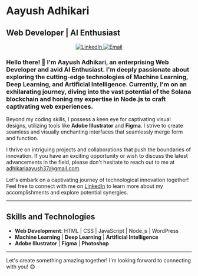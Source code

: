 # Aayush Adhikari
## Web Developer | AI Enthusiast

<p align="center">
  <a href="https://www.linkedin.com/in/aayush-adhikari-040143209/" target="_blank" rel="noopener noreferrer">
    <img src="https://img.shields.io/badge/LinkedIn-Aayush%20Adhikari-blue?style=flat-square&logo=linkedin" alt="LinkedIn">
  </a>
  <a href="mailto:adhikariaayush37@gmail.com" target="_blank" rel="noopener noreferrer">
    <img src="https://img.shields.io/badge/Email-adhikariaayush37%40gmail.com-red?style=flat-square&logo=gmail" alt="Email">
  </a>
</p>

### Hello there! 👋 I'm Aayush Adhikari, an enterprising **Web Developer** and avid **AI Enthusiast**. I'm deeply passionate about exploring the cutting-edge technologies of **Machine Learning**, **Deep Learning**, and **Artificial Intelligence**. Currently, I'm on an exhilarating journey, diving into the vast potential of the **Solana blockchain** and honing my expertise in **Node.js** to craft captivating web experiences.

Beyond my coding skills, I possess a keen eye for captivating visual designs, utilizing tools like **Adobe Illustrator** and **Figma**. I strive to create seamless and visually enchanting interfaces that seamlessly merge form and function.

I thrive on intriguing projects and collaborations that push the boundaries of innovation. If you have an exciting opportunity or wish to discuss the latest advancements in the field, please don't hesitate to reach out to me at [adhikariaayush37@gmail.com](mailto:adhikariaayush37@gmail.com).

Let's embark on a captivating journey of technological innovation together! Feel free to connect with me on [LinkedIn](https://www.linkedin.com/in/aayush-adhikari-040143209/) to learn more about my accomplishments and explore potential synergies.

---

## Skills and Technologies

- **Web Development**: HTML | CSS | JavaScript | Node.js | WordPress
- **Machine Learning** | **Deep Learning** | **Artificial Intelligence**
- **Adobe Illustrator** | **Figma**  | **Photoshop**

---

Let's create something amazing together! I'm looking forward to connecting with you! 😊
```

